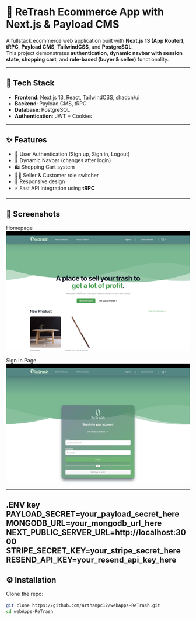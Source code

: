 # 🛒 ReTrash Ecommerce App with Next.js & Payload CMS

A fullstack ecommerce web application built with **Next.js 13 (App Router)**, **tRPC**, **Payload CMS**, **TailwindCSS**, and **PostgreSQL**.  
This project demonstrates **authentication**, **dynamic navbar with session state**, **shopping cart**, and **role-based (buyer & seller)** functionality.

---

## 🚀 Tech Stack
- **Frontend**: Next.js 13, React, TailwindCSS, shadcn/ui
- **Backend**: Payload CMS, tRPC
- **Database**: PostgreSQL
- **Authentication**: JWT + Cookies


---

## ✨ Features
- 🔐 User Authentication (Sign up, Sign in, Logout)  
- 🧾 Dynamic Navbar (changes after login)  
- 🛍 Shopping Cart system  
- 👨‍💼 Seller & Customer role switcher  
- 📱 Responsive design  
- ⚡ Fast API integration using **tRPC**  

---

## 📸 Screenshots
Homepage  
![Homepage](homepage.png)

Sign In Page  
![Sign In](singin.png)

---
.ENV key
PAYLOAD_SECRET=your_payload_secret_here
MONGODB_URL=your_mongodb_url_here
NEXT_PUBLIC_SERVER_URL=http://localhost:3000
STRIPE_SECRET_KEY=your_stripe_secret_here
RESEND_API_KEY=your_resend_api_key_here
---
## ⚙️ Installation

Clone the repo:
```bash
git clone https://github.com/arthampc12/webApps-ReTrash.git
cd webApps-ReTrash

